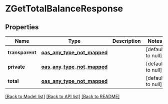 # ZGetTotalBalanceResponse
## Properties

| Name | Type | Description | Notes |
|------------ | ------------- | ------------- | -------------|
| **transparent** | [**oas_any_type_not_mapped**](.md) |  | [default to null] |
| **private** | [**oas_any_type_not_mapped**](.md) |  | [default to null] |
| **total** | [**oas_any_type_not_mapped**](.md) |  | [default to null] |

[[Back to Model list]](../README.md#documentation-for-models) [[Back to API list]](../README.md#documentation-for-api-endpoints) [[Back to README]](../README.md)

